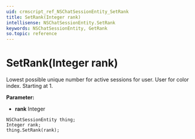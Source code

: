 ```yaml
---
uid: crmscript_ref_NSChatSessionEntity_SetRank
title: SetRank(Integer rank)
intellisense: NSChatSessionEntity.SetRank
keywords: NSChatSessionEntity, GetRank
so.topic: reference
---
```


# SetRank(Integer rank)

Lowest possible unique number for active sessions for user. User for color index. Starting at 1.

**Parameter:** 
* **rank** Integer

```crmscript
NSChatSessionEntity thing;
Integer rank;
thing.SetRank(rank);
```

